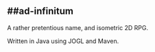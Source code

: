 ##ad-infinitum
-----
A rather pretentious name, and isometric 2D RPG.

Written in Java using JOGL and Maven.
